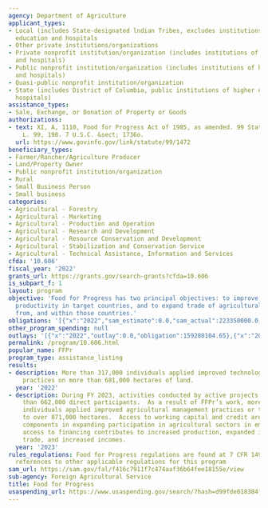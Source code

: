 ```yaml
---
agency: Department of Agriculture
applicant_types:
- Local (includes State-designated lndian Tribes, excludes institutions of higher
  education and hospitals
- Other private institutions/organizations
- Private nonprofit institution/organization (includes institutions of higher education
  and hospitals)
- Public nonprofit institution/organization (includes institutions of higher education
  and hospitals)
- Quasi-public nonprofit institution/organization
- State (includes District of Columbia, public institutions of higher education and
  hospitals)
assistance_types:
- Sale, Exchange, or Donation of Property or Goods
authorizations:
- text: XI, A, 1110, Food for Progress Act of 1985, as amended. 99 Stat. 1472. Pub.
    L. 99, 198. 7 U.S.C. &sect; 1736o.
  url: https://www.govinfo.gov/link/statute/99/1472
beneficiary_types:
- Farmer/Rancher/Agriculture Producer
- Land/Property Owner
- Public nonprofit institution/organization
- Rural
- Small Business Person
- Small business
categories:
- Agricultural - Forestry
- Agricultural - Marketing
- Agricultural - Production and Operation
- Agricultural - Research and Development
- Agricultural - Resource Conservation and Development
- Agricultural - Stabilization and Conservation Service
- Agricultural - Technical Assistance, Information and Services
cfda: '10.606'
fiscal_year: '2022'
grants_url: https://grants.gov/search-grants?cfda=10.606
is_subpart_f: 1
layout: program
objective: 'Food for Progress has two principal objectives: to improve agricultural
  productivity in target countries, and to expand trade of agricultural products to,
  from, and within those countries.'
obligations: '[{"x":"2022","sam_estimate":0.0,"sam_actual":223350000.0,"usa_spending_actual":159280104.65},{"x":"2023","sam_estimate":0.0,"sam_actual":225080000.0,"usa_spending_actual":59517040.65},{"x":"2024","sam_estimate":258000000.0,"sam_actual":0.0,"usa_spending_actual":16927157.54}]'
other_program_spending: null
outlays: '[{"x":"2022","outlay":0.0,"obligation":159280104.65},{"x":"2023","outlay":0.0,"obligation":59517040.65},{"x":"2024","outlay":0.0,"obligation":16927157.54}]'
permalink: /program/10.606.html
popular_name: FFPr
program_type: assistance_listing
results:
- description: More than 317,000 individuals applied improved technologies or management
    practices on more than 681,000 hectares of land.
  year: '2022'
- description: During FY 2023, activities conducted by active projects reached more
    than 662,000 direct participants.  As a result of FFPr’s work, more than 357,000
    individuals applied improved agricultural management practices or technologies
    to over 871,000 hectares.  Access to working capital and credit are other significant
    components in expanding participation in agricultural sectors in emerging markets.  Greater
    access to financing contributes to increased production, expanded international
    trade, and increased incomes.
  year: '2023'
rules_regulations: Food for Progress regulations are found at 7 CFR 1499, and contain
  references to other applicable regulations for this program
sam_url: https://sam.gov/fal/f416c7911f7c474aaf36b64fee18155e/view
sub-agency: Foreign Agricultural Service
title: Food for Progress
usaspending_url: https://www.usaspending.gov/search/?hash=d99fde018384f8807333bb49105d90d7
---
```

